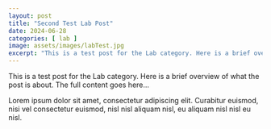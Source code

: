 ```yaml
---
layout: post
title: "Second Test Lab Post"
date: 2024-06-28
categories: [ lab ]
image: assets/images/labTest.jpg
excerpt: "This is a test post for the Lab category. Here is a brief overview of what the post is about."
---
```


This is a test post for the Lab category. Here is a brief overview of what the post is about. The full content goes here...

Lorem ipsum dolor sit amet, consectetur adipiscing elit. Curabitur euismod, nisi vel consectetur euismod, nisl nisl aliquam nisl, eu aliquam nisl nisl eu nisl.
